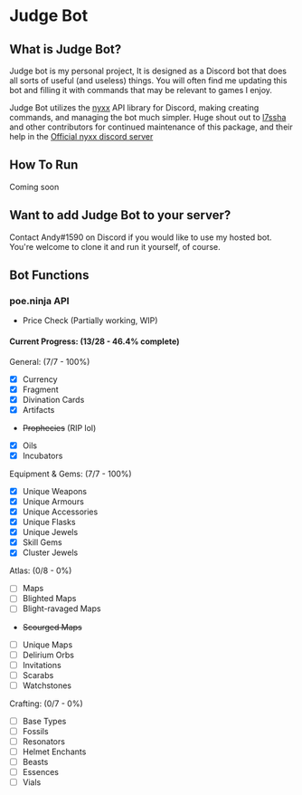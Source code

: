 # Judge Bot

## What is Judge Bot?
Judge bot is my personal project, It is designed as a Discord bot that does all sorts of useful (and useless) things. You will often find me updating this bot and filling it with commands that may be relevant to games I enjoy.

Judge Bot utilizes the [nyxx][1] API library for Discord, making creating commands, and managing the bot much simpler. Huge shout out to [l7ssha][2] and other contributors for continued maintenance of this package, and their help in the [Official nyxx discord server][3] 
 
## How To Run
Coming soon

## Want to add Judge Bot to your server?

Contact Andy#1590 on Discord if you would like to use my hosted bot. You're welcome to clone it and run it yourself, of course.

## Bot Functions


### poe.ninja API
 - Price Check (Partially working, WIP)

#### Current Progress: (13/28 - 46.4% complete)
General: (7/7 - 100%)
 - [x] Currency
 - [x] Fragment
 - [x] Divination Cards
 - [x] Artifacts
 - ~~Prophecies~~ (RIP lol)
 - [x] Oils
 - [x] Incubators

Equipment & Gems: (7/7 - 100%)
 - [x] Unique Weapons
 - [x] Unique Armours
 - [x] Unique Accessories
 - [x] Unique Flasks
 - [x] Unique Jewels
 - [x] Skill Gems
 - [x] Cluster Jewels

Atlas: (0/8 - 0%)
 - [ ] Maps
 - [ ] Blighted Maps
 - [ ] Blight-ravaged Maps
 - ~~Scourged Maps~~
 - [ ] Unique Maps
 - [ ] Delirium Orbs
 - [ ] Invitations
 - [ ] Scarabs
 - [ ] Watchstones

Crafting: (0/7 - 0%)
 - [ ] Base Types
 - [ ] Fossils
 - [ ] Resonators
 - [ ] Helmet Enchants
 - [ ] Beasts
 - [ ] Essences
 - [ ] Vials

[1]: https://pub.dev/packages/nyxx
[2]: https://github.com/l7ssha
[3]: https://discord.gg/nyxx
